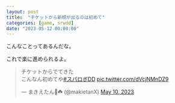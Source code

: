 ```yaml
---
layout: post
title:  "チケットから新規が出るのは初めて"
categories: [game, srwdd]
date: "2023-05-12 00:00:00"
---
```


こんなことってあるんだな。

これで楽に進められるよ。

<blockquote class="twitter-tweet tw-align-center"><p lang="ja" dir="ltr">チケットからでてきた<br>こんなん初めてや<a href="https://twitter.com/hashtag/%E3%82%B9%E3%83%91%E3%83%AD%E3%83%9CDD?src=hash&amp;ref_src=twsrc%5Etfw">#スパロボDD</a> <a href="https://t.co/dVcjNMnDZ9">pic.twitter.com/dVcjNMnDZ9</a></p>&mdash; まきえたん🥦☘️ (@makietanX) <a href="https://twitter.com/makietanX/status/1656346017065996288?ref_src=twsrc%5Etfw">May 10, 2023</a></blockquote> <script async src="https://platform.twitter.com/widgets.js" charset="utf-8"></script>
